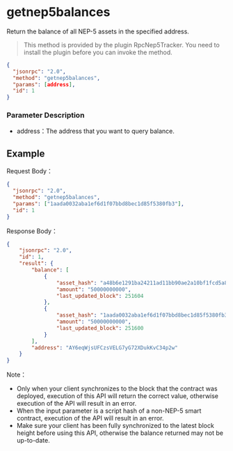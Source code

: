 ﻿# getnep5balances 

Return the balance of all NEP-5 assets in the specified address.

> This method is provided by the plugin RpcNep5Tracker. You need to install the plugin before you can invoke the method.

```json
{
  "jsonrpc": "2.0",
  "method": "getnep5balances",
  "params": [address],
  "id": 1
}
```

### Parameter Description

* address：The address that you want to query balance.

## Example

Request Body：

```json
{
  "jsonrpc": "2.0",
  "method": "getnep5balances",
  "params": ["1aada0032aba1ef6d1f07bbd8bec1d85f5380fb3"],
  "id": 1
}
```

Response Body：

```json
{
    "jsonrpc": "2.0",
    "id": 1,
    "result": {
        "balance": [
            {
                "asset_hash": "a48b6e1291ba24211ad11bb90ae2a10bf1fcd5a8",
                "amount": "50000000000",
                "last_updated_block": 251604
            },
            {
                "asset_hash": "1aada0032aba1ef6d1f07bbd8bec1d85f5380fb3",
                "amount": "50000000000",
                "last_updated_block": 251600
            }
        ],
        "address": "AY6eqWjsUFCzsVELG7yG72XDukKvC34p2w"
    }
}
```

Note：
* Only when your client synchronizes to the block that the contract was deployed, execution of this API will return the correct value, otherwise execution of the API will result in an error.
* When the input parameter is a script hash of a non-NEP-5 smart contract, execution of the API will result in an error.
* Make sure your client has been fully synchronized to the latest block height before using this API, otherwise the balance returned may not be up-to-date.
